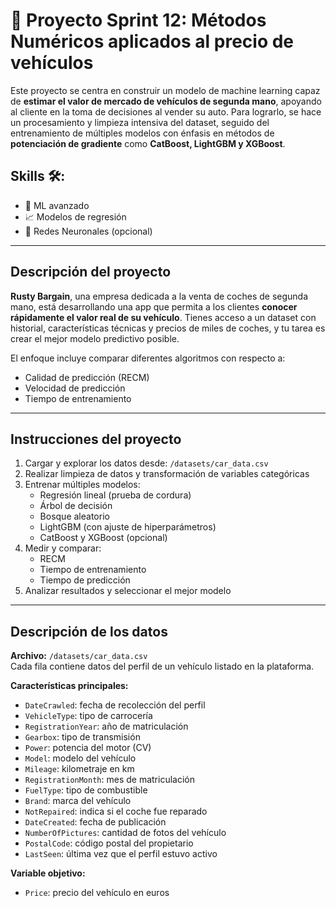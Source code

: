 
# 🔗 Proyecto Sprint 12: Métodos Numéricos aplicados al precio de vehículos

Este proyecto se centra en construir un modelo de machine learning capaz de **estimar el valor de mercado de vehículos de segunda mano**, apoyando al cliente en la toma de decisiones al vender su auto. Para lograrlo, se hace un procesamiento y limpieza intensiva del dataset, seguido del entrenamiento de múltiples modelos con énfasis en métodos de **potenciación de gradiente** como **CatBoost, LightGBM y XGBoost**.

## Skills 🛠:
- 🤖 ML avanzado  
- 📈 Modelos de regresión  
- 🧠 Redes Neuronales (opcional)  

---

## Descripción del proyecto

**Rusty Bargain**, una empresa dedicada a la venta de coches de segunda mano, está desarrollando una app que permita a los clientes **conocer rápidamente el valor real de su vehículo**. Tienes acceso a un dataset con historial, características técnicas y precios de miles de coches, y tu tarea es crear el mejor modelo predictivo posible.

El enfoque incluye comparar diferentes algoritmos con respecto a:

- Calidad de predicción (RECM)  
- Velocidad de predicción  
- Tiempo de entrenamiento  

---

## Instrucciones del proyecto

1. Cargar y explorar los datos desde: `/datasets/car_data.csv`
2. Realizar limpieza de datos y transformación de variables categóricas
3. Entrenar múltiples modelos:
   - Regresión lineal (prueba de cordura)
   - Árbol de decisión
   - Bosque aleatorio
   - LightGBM (con ajuste de hiperparámetros)
   - CatBoost y XGBoost (opcional)
4. Medir y comparar:
   - RECM
   - Tiempo de entrenamiento
   - Tiempo de predicción
5. Analizar resultados y seleccionar el mejor modelo

---

## Descripción de los datos

**Archivo:** `/datasets/car_data.csv`  
Cada fila contiene datos del perfil de un vehículo listado en la plataforma.

**Características principales:**

- `DateCrawled`: fecha de recolección del perfil  
- `VehicleType`: tipo de carrocería  
- `RegistrationYear`: año de matriculación  
- `Gearbox`: tipo de transmisión  
- `Power`: potencia del motor (CV)  
- `Model`: modelo del vehículo  
- `Mileage`: kilometraje en km  
- `RegistrationMonth`: mes de matriculación  
- `FuelType`: tipo de combustible  
- `Brand`: marca del vehículo  
- `NotRepaired`: indica si el coche fue reparado  
- `DateCreated`: fecha de publicación  
- `NumberOfPictures`: cantidad de fotos del vehículo  
- `PostalCode`: código postal del propietario  
- `LastSeen`: última vez que el perfil estuvo activo

**Variable objetivo:**

- `Price`: precio del vehículo en euros
